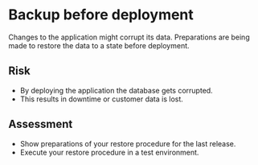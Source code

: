 # Backup before deployment

Changes to the application might corrupt its data. Preparations are being made to restore the data to a state before deployment.

## Risk

- By deploying the application the database gets corrupted.
- This results in downtime or customer data is lost.

## Assessment

- Show preparations of your restore procedure for the last release.
- Execute your restore procedure in a test environment.
